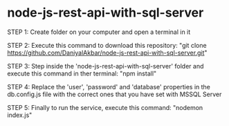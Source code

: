 # node-js-rest-api-with-sql-server

STEP 1: Create folder on your computer and open a terminal in it

STEP 2: Execute this command to download this repository: "git clone https://github.com/DaniyalAkbar/node-js-rest-api-with-sql-server.git"

STEP 3: Step inside the 'node-js-rest-api-with-sql-server' folder and execute this command in ther terminal: "npm install"   

STEP 4: Replace the 'user', 'password' and 'database' properties in the db.config.js file with the correct ones that you have set with MSSQL Server

STEP 5: Finally to run the service, execute this command: "nodemon index.js"

